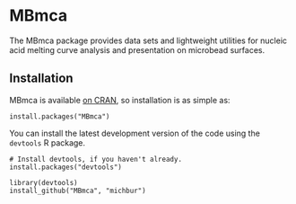 MBmca
==========

The MBmca package provides data sets and lightweight utilities for nucleic acid melting curve analysis and presentation on microbead surfaces.


Installation
------------

MBmca is available [on CRAN](http://cran.r-project.org/web/packages/MBmca/), so installation is as simple as:

```
install.packages("MBmca")
```

You can install the latest development version of the code using the `devtools` R package.

```
# Install devtools, if you haven't already.
install.packages("devtools")

library(devtools)
install_github("MBmca", "michbur")
```